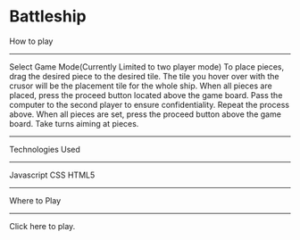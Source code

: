 # Battleship

How to play
____________________________________________________________________________________________________________________
Select Game Mode(Currently Limited to two player mode)
To place pieces, drag the desired piece to the desired tile. The tile you hover over with the crusor will be the placement tile for the whole ship.
When all pieces are placed, press the proceed button located above the game board.
Pass the computer to the second player to ensure confidentiality.
Repeat the process above.
When all pieces are set, press the proceed button above the game board.
Take turns aiming at pieces.

____________________________________________________________________________________________________________________
Technologies Used
____________________________________________________________________________________________________________________
Javascript
CSS
HTML5

____________________________________________________________________________________________________________________
Where to Play
____________________________________________________________________________________________________________________

Click <a url=https://main--transcendent-dusk-9e85a7.netlify.app>here</a> to play.
